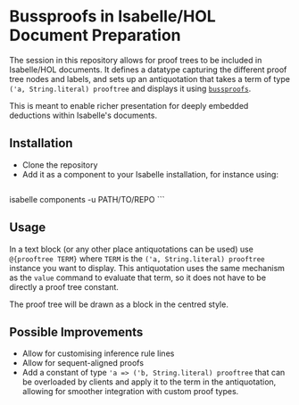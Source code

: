 # Bussproofs in Isabelle/HOL Document Preparation

The session in this repository allows for proof trees to be included in Isabelle/HOL documents.
It defines a datatype capturing the different proof tree nodes and labels, and sets up an antiquotation that takes a term of type `('a, String.literal) prooftree` and displays it using [`bussproofs`](https://ctan.org/pkg/bussproofs).

This is meant to enable richer presentation for deeply embedded deductions within Isabelle's documents.

## Installation

- Clone the repository
- Add it as a component to your Isabelle installation, for instance using:
    ```
isabelle components -u PATH/TO/REPO
    ```

## Usage

In a text block (or any other place antiquotations can be used) use `@{prooftree TERM}` where `TERM` is the `('a, String.literal) prooftree` instance you want to display.
This antiquotation uses the same mechanism as the `value` command to evaluate that term, so it does not have to be directly a proof tree constant.

The proof tree will be drawn as a block in the centred style.

## Possible Improvements

- Allow for customising inference rule lines
- Allow for sequent-aligned proofs
- Add a constant of type `'a => ('b, String.literal) prooftree` that can be overloaded by clients and apply it to the term in the antiquotation, allowing for smoother integration with custom proof types.
